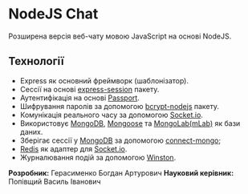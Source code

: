 # NodeJS Chat

Розширена версія веб-чату мовою JavaScript на основі NodeJS.

## Технології
+ Express як основний фреймворк (шаблонізатор).
+ Сессії на основі [express-session](https://github.com/expressjs/session) пакету.
+ Аутентифікація на основі [Passport](https://github.com/jaredhanson/passport).
+ Шифрування паролів за допомогою [bcrypt-nodejs](https://github.com/shaneGirish/bcrypt-nodejs) пакету.
+ Комунікація реального часу за допомогою [Socket.io](https://github.com/socketio/socket.io).
+ Використовує [MongoDB](https://github.com/mongodb/mongo), [Mongoose](https://github.com/Automattic/mongoose) та [MongoLab(mLab)](https://mlab.com/) як бази даних.
+ Зберігає сессії у [MongoDB](https://github.com/mongodb/mongo) за допомогою [connect-mongo](https://github.com/kcbanner/connect-mongo);
+ [Redis](https://github.com/antirez/redis) як адаптер для [Socket.io](https://github.com/socketio/socket.io).
+ Журналювання подій за допомогою [Winston](https://github.com/winstonjs/winston).

**Розробник:** Герасименко Богдан Артурович
**Науковий керівник:** Попівщий Василь Іванович
